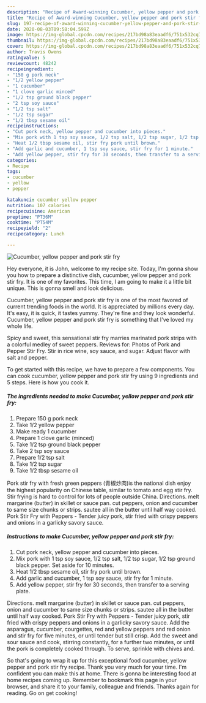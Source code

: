 ```yaml
---
description: "Recipe of Award-winning Cucumber, yellow pepper and pork stir fry"
title: "Recipe of Award-winning Cucumber, yellow pepper and pork stir fry"
slug: 197-recipe-of-award-winning-cucumber-yellow-pepper-and-pork-stir-fry
date: 2020-08-03T09:58:04.599Z
image: https://img-global.cpcdn.com/recipes/217bd98a83eaadf6/751x532cq70/cucumber-yellow-pepper-and-pork-stir-fry-recipe-main-photo.jpg
thumbnail: https://img-global.cpcdn.com/recipes/217bd98a83eaadf6/751x532cq70/cucumber-yellow-pepper-and-pork-stir-fry-recipe-main-photo.jpg
cover: https://img-global.cpcdn.com/recipes/217bd98a83eaadf6/751x532cq70/cucumber-yellow-pepper-and-pork-stir-fry-recipe-main-photo.jpg
author: Travis Owens
ratingvalue: 5
reviewcount: 48242
recipeingredient:
- "150 g pork neck"
- "1/2 yellow pepper"
- "1 cucumber"
- "1 clove garlic minced"
- "1/2 tsp ground black pepper"
- "2 tsp soy sauce"
- "1/2 tsp salt"
- "1/2 tsp sugar"
- "1/2 tbsp sesame oil"
recipeinstructions:
- "Cut pork neck, yellow pepper and cucumber into pieces."
- "Mix pork with 1 tsp soy sauce, 1/2 tsp salt, 1/2 tsp sugar, 1/2 tsp ground black pepper. Set aside for 10 minutes."
- "Heat 1/2 tbsp sesame oil, stir fry pork until brown."
- "Add garlic and cucumber, 1 tsp soy sauce, stir fry for 1 minute."
- "Add yellow pepper, stir fry for 30 seconds, then transfer to a serving plate."
categories:
- Recipe
tags:
- cucumber
- yellow
- pepper

katakunci: cucumber yellow pepper 
nutrition: 107 calories
recipecuisine: American
preptime: "PT36M"
cooktime: "PT54M"
recipeyield: "2"
recipecategory: Lunch

---
```



![Cucumber, yellow pepper and pork stir fry](https://img-global.cpcdn.com/recipes/217bd98a83eaadf6/751x532cq70/cucumber-yellow-pepper-and-pork-stir-fry-recipe-main-photo.jpg)

Hey everyone, it is John, welcome to my recipe site. Today, I'm gonna show you how to prepare a distinctive dish, cucumber, yellow pepper and pork stir fry. It is one of my favorites. This time, I am going to make it a little bit unique. This is gonna smell and look delicious.

Cucumber, yellow pepper and pork stir fry is one of the most favored of current trending foods in the world. It is appreciated by millions every day. It's easy, it is quick, it tastes yummy. They're fine and they look wonderful. Cucumber, yellow pepper and pork stir fry is something that I've loved my whole life.

Spicy and sweet, this sensational stir fry marries marinated pork strips with a colorful medley of sweet peppers. Reviews for: Photos of Pork and Pepper Stir Fry. Stir in rice wine, soy sauce, and sugar. Adjust flavor with salt and pepper.


To get started with this recipe, we have to prepare a few components. You can cook cucumber, yellow pepper and pork stir fry using 9 ingredients and 5 steps. Here is how you cook it.

<!--inarticleads1-->

##### The ingredients needed to make Cucumber, yellow pepper and pork stir fry:

1. Prepare 150 g pork neck
1. Take 1/2 yellow pepper
1. Make ready 1 cucumber
1. Prepare 1 clove garlic (minced)
1. Take 1/2 tsp ground black pepper
1. Take 2 tsp soy sauce
1. Prepare 1/2 tsp salt
1. Take 1/2 tsp sugar
1. Take 1/2 tbsp sesame oil


Pork stir fry with fresh green peppers (青椒炒肉)is the national dish enjoy the highest popularity on Chinese table, similar to tomato and egg stir fry. Stir frying is hard to control for lots of people outside China. Directions. melt margarine (butter) in skillet or sauce pan. cut peppers, onion and cucumber to same size chunks or strips. sautee all in the butter until half way cooked. Pork Stir Fry with Peppers - Tender juicy pork, stir fried with crispy peppers and onions in a garlicky savory sauce. 

<!--inarticleads2-->

##### Instructions to make Cucumber, yellow pepper and pork stir fry:

1. Cut pork neck, yellow pepper and cucumber into pieces.
1. Mix pork with 1 tsp soy sauce, 1/2 tsp salt, 1/2 tsp sugar, 1/2 tsp ground black pepper. Set aside for 10 minutes.
1. Heat 1/2 tbsp sesame oil, stir fry pork until brown.
1. Add garlic and cucumber, 1 tsp soy sauce, stir fry for 1 minute.
1. Add yellow pepper, stir fry for 30 seconds, then transfer to a serving plate.


Directions. melt margarine (butter) in skillet or sauce pan. cut peppers, onion and cucumber to same size chunks or strips. sautee all in the butter until half way cooked. Pork Stir Fry with Peppers - Tender juicy pork, stir fried with crispy peppers and onions in a garlicky savory sauce. Add the asparagus, cucumber, courgettes, red and yellow peppers and red onion and stir fry for five minutes, or until tender but still crisp. Add the sweet and sour sauce and cook, stirring constantly, for a further two minutes, or until the pork is completely cooked through. To serve, sprinkle with chives and. 

So that's going to wrap it up for this exceptional food cucumber, yellow pepper and pork stir fry recipe. Thank you very much for your time. I'm confident you can make this at home. There is gonna be interesting food at home recipes coming up. Remember to bookmark this page in your browser, and share it to your family, colleague and friends. Thanks again for reading. Go on get cooking!

